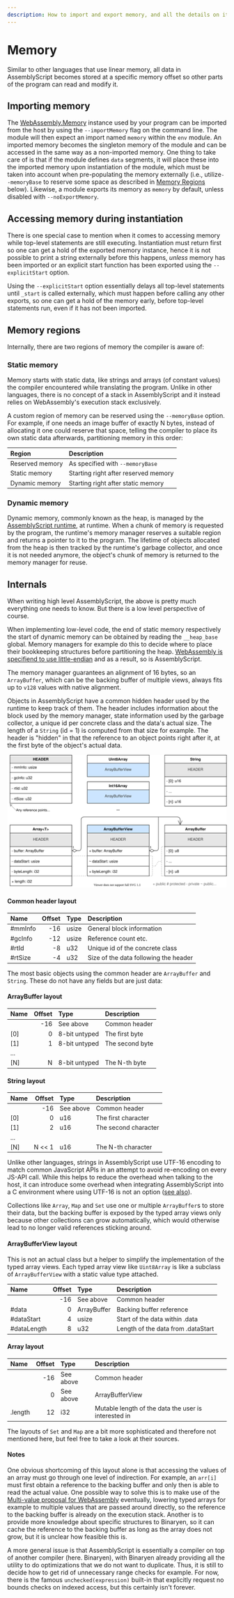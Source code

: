 ```yaml
---
description: How to import and export memory, and all the details on its layout.
---
```


# Memory

Similar to other languages that use linear memory, all data in AssemblyScript becomes stored at a specific memory offset so other parts of the program can read and modify it.

## Importing memory

The [WebAssembly.Memory](https://developer.mozilla.org/en-US/docs/Web/JavaScript/Reference/Global_Objects/WebAssembly/Memory) instance used by your program can be imported from the host by using the `--importMemory` flag on the command line. The module will then expect an import named `memory` within the `env` module. An imported memory becomes the singleton memory of the module and can be accessed in the same way as a non-imported memory. One thing to take care of is that if the module defines `data` segments, it will place these into the imported memory upon instantiation of the module, which must be taken into account when pre-populating the memory externally \(i.e., utilize`--memoryBase` to reserve some space as described in [Memory Regions](./memory.md#memory-regions) below\). Likewise, a module exports its memory as `memory` by default, unless disabled with `--noExportMemory`.

## Accessing memory during instantiation

There is one special case to mention when it comes to accessing memory while top-level statements are still executing. Instantiation must return first so one can get a hold of the exported memory instance, hence it is not possible to print a string externally before this happens, _unless_ memory has been imported or an explicit start function has been exported using the `--explicitStart` option.

Using the `--explicitStart` option essentially delays all top-level statements until `_start` is called externally, which must happen before calling any other exports, so one can get a hold of the memory early, before top-level statements run, even if it has not been imported.

## Memory regions

Internally, there are two regions of memory the compiler is aware of:

### Static memory

Memory starts with static data, like strings and arrays \(of constant values\) the compiler encountered while translating the program. Unlike in other languages, there is no concept of a stack in AssemblyScript and it instead relies on WebAssembly's execution stack exclusively.

A custom region of memory can be reserved using the `--memoryBase` option. For example, if one needs an image buffer of exactly N bytes, instead of allocating it one could reserve that space, telling the compiler to place its own static data afterwards, partitioning memory in this order:

| Region          | Description
| :-------------- | :----------
| Reserved memory | As specified with `--memoryBase`
| Static memory   | Starting right after reserved memory
| Dynamic memory  | Starting right after static memory

### Dynamic memory

Dynamic memory, commonly known as the heap, is managed by the [AssemblyScript runtime](./runtime.md), at runtime. When a chunk of memory is requested by the program, the runtime's memory manager reserves a suitable region and returns a pointer to it to the program. The lifetime of objects allocated from the heap is then tracked by the runtime's garbage collector, and once it is not needed anymore, the object's chunk of memory is returned to the memory manager for reuse.

## Internals

When writing high level AssemblyScript, the above is pretty much everything one needs to know. But there is a low level perspective of course.

When implementing low-level code, the end of static memory respectively the start of dynamic memory can be obtained by reading the `__heap_base` global. Memory managers for example do this to decide where to place their bookkeeping structures before partitioning the heap. [WebAssembly is specifiend to use little-endian](https://webassembly.github.io/spec/core/syntax/instructions.html#memory-instructions) and as a result, so is AssemblyScript.

The memory manager guarantees an alignment of 16 bytes, so an `ArrayBuffer`, which can be the backing buffer of multiple views, always fits up to `v128` values with native alignment.

Objects in AssemblyScript have a common hidden header used by the runtime to keep track of them. The header includes information about the block used by the memory manager, state information used by the garbage collector, a unique id per concrete class and the data's actual size. The length of a `String` \(id = 1\) is computed from that size for example. The header is "hidden" in that the reference to an object points right after it, at the first byte of the object's actual data.

<img src="images/managedobjectlayout.svg" alt="Managed Object Layout" />

#### Common header layout

| Name    | Offset | Type  | Description
| :------ | -----: | :---- | :----------
| #mmInfo |    -16 | usize | General block information
| #gcInfo |    -12 | usize | Reference count etc.
| #rtId   |     -8 | u32   | Unique id of the concrete class
| #rtSize |     -4 | u32   | Size of the data following the header

The most basic objects using the common header are `ArrayBuffer` and `String`. These do not have any fields but are just data:

#### ArrayBuffer layout

| Name  | Offset | Type          | Description
| :---- | -----: | :------------ | :----------
|       |    -16 | See above     | Common header
| \[0\] |      0 | 8-bit untyped | The first byte
| \[1\] |      1 | 8-bit untyped | The second byte
| ...   |        |               |
| \[N\] |      N | 8-bit untyped | The N-th byte

#### String layout

| Name  | Offset | Type      | Description
| :---- | -----: | :-------- | :----------
|       |    -16 | See above | Common header
| \[0\] |      0 | u16       | The first character
| \[1\] |      2 | u16       | The second character
| ...   |        |           |
| \[N\] | N << 1 | u16       | The N-th character

Unlike other languages, strings in AssemblyScript use UTF-16 encoding to match common JavaScript APIs in an attempt to avoid re-encoding on every JS-API call. While this helps to reduce the overhead when talking to the host, it can introduce some overhead when integrating AssemblyScript into a C environment where using UTF-16 is not an option \([see also](./stdlib/string.md#utf-16-vs-utf-8)\).

Collections like `Array`, `Map` and `Set` use one or multiple `ArrayBuffer`s to store their data, but the backing buffer is exposed by the typed array views only because other collections can grow automatically, which would otherwise lead to no longer valid references sticking around.

#### ArrayBufferView layout

This is not an actual class but a helper to simplify the implementation of the typed array views. Each typed array view like `Uint8Array` is like a subclass of `ArrayBufferView` with a static value type attached.

| Name        | Offset | Type        | Description
| :---------- | -----: | :---------- | :----------
|             |    -16 | See above   | Common header
| #data       |      0 | ArrayBuffer | Backing buffer reference
| #dataStart  |      4 | usize       | Start of the data within .data
| #dataLength |      8 | u32         | Length of the data from .dataStart

#### Array layout

| Name    | Offset | Type      | Description
| :------ | -----: | :-------- | :----------
|         |    -16 | See above | Common header
|         |      0 | See above | ArrayBufferView
| .length |     12 | i32       | Mutable length of the data the user is interested in

The layouts of `Set` and `Map` are a bit more sophisticated and therefore not mentioned here, but feel free to take a look at their sources.

#### Notes

One obvious shortcoming of this layout alone is that accessing the values of an array must go through one level of indirection. For example, an `arr[i]` must first obtain a reference to the backing buffer and only then is able to read the actual value. One possible way to solve this is to make use of the [Multi-value proposal for WebAssembly](https://github.com/WebAssembly/multi-value) eventually, lowering typed arrays for example to multiple values that are passed around directly, so the reference to the backing buffer is already on the execution stack. Another is to provide more knowledge about specific structures to Binaryen, so it can cache the reference to the backing buffer as long as the array does not grow, but it is unclear how feasible this is.

A more general issue is that AssemblyScript is essentially a compiler on top of another compiler \(here. Binaryen\), with Binaryen already providing all the utility to do optimizations that we do not want to duplicate. Thus, it is still to decide how to get rid of unnecessary range checks for example. For now, there is the famous `unchecked(expression)` built-in that explicitly request no bounds checks on indexed access, but this certainly isn't forever.
